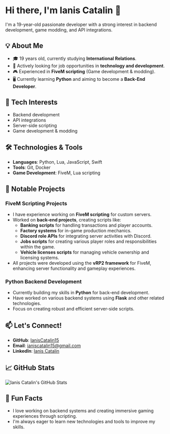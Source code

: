 # Hi there, I'm Ianis Catalin 👋

I'm a 19-year-old passionate developer with a strong interest in backend development, game modding, and API integrations. 

## 💡 About Me
- 🎓 19 years old, currently studying **International Relations**.
- 💼 Actively looking for job opportunities in **technology and development**.
- 🎮 Experienced in **FiveM scripting** (Game development & modding).
- 🖥️ Currently learning **Python** and aiming to become a **Back-End Developer**.
  
## 🚀 Tech Interests
- Backend development
- API integrations
- Server-side scripting
- Game development & modding

## 🛠️ Technologies & Tools
- **Languages**: Python, Lua, JavaScript, Swift
- **Tools**: Git, Docker
- **Game Development**: FiveM, Lua scripting

## 🌟 Notable Projects

### **FiveM Scripting Projects**
- I have experience working on **FiveM scripting** for custom servers.
- Worked on **back-end projects**, creating scripts like:
  - **Banking scripts** for handling transactions and player accounts.
  - **Factory systems** for in-game production mechanics.
  - **Discord role APIs** for integrating server activities with Discord.
  - **Jobs scripts** for creating various player roles and responsibilities within the game.
  - **Vehicle licenses scripts** for managing vehicle ownership and licensing systems.
- All projects were developed using the **vRP2 framework** for FiveM, enhancing server functionality and gameplay experiences.

### **Python Backend Development**
- Currently building my skills in **Python** for back-end development.
- Have worked on various backend systems using **Flask** and other related technologies.
- Focus on creating robust and efficient server-side scripts.


## 📫 Let's Connect!
- **GitHub**: [IanisCatalin15](https://github.com/IanisCatalin15)
- **Email**: [ianiscatalin15@gmail.com](mailto:ianiscatalin15@gmail.com)
- **LinkedIn**: [Ianis Catalin](https://www.linkedin.com/in/avram-ianis-catalin15/)

## 📈 GitHub Stats
![Ianis Catalin's GitHub Stats](https://github-readme-stats.vercel.app/api?username=IanisCatalin15&show_icons=true&theme=radical)

## 💬 Fun Facts
- I love working on backend systems and creating immersive gaming experiences through scripting.
- I'm always eager to learn new technologies and tools to improve my skills.
